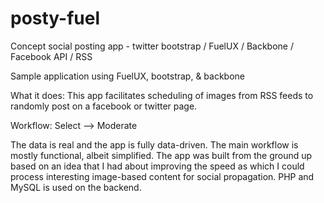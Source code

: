 # posty-fuel
Concept social posting app - twitter bootstrap / FuelUX / Backbone / Facebook API / RSS

Sample application using FuelUX, bootstrap, & backbone

What it does:
This app facilitates scheduling of images from RSS feeds to randomly post on a facebook or twitter page.

Workflow: Select --> Moderate

The data is real and the app is fully data-driven. The main workflow is mostly functional, albeit simplified. 
The app was built from the ground up based on an idea that I had about improving the speed as which I could 
process interesting image-based content for social propagation.  PHP and MySQL is used on the backend.
